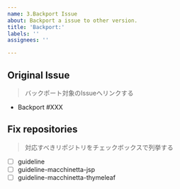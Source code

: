 ```yaml
---
name: 3.Backport Issue
about: Backport a issue to other version.
title: 'Backport:'
labels: ''
assignees: ''

---
```


## Original Issue
> バックポート対象のIssueへリンクする

- Backport #XXX

## Fix repositories
> 対応すべきリポジトリをチェックボックスで列挙する

- [ ] guideline
- [ ] guideline-macchinetta-jsp
- [ ] guideline-macchinetta-thymeleaf
